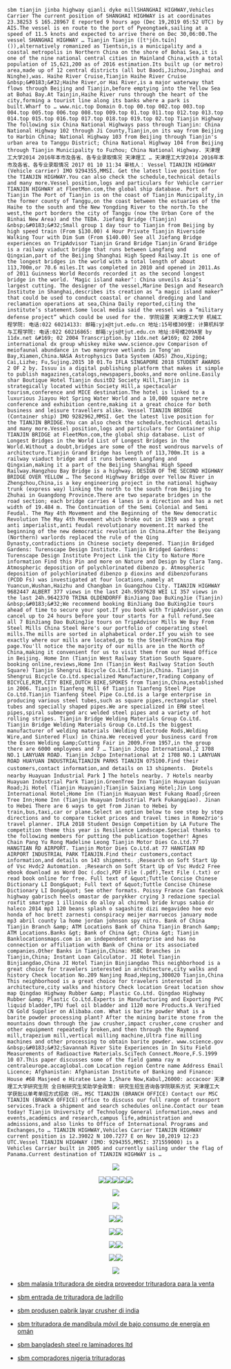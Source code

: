 
```
sbm tianjin jinba highway qianli dyke millSHANGHAI HIGHWAY,Vehicles Carrier The current position of SHANGHAI HIGHWAY is at coordinates 23.38253 S 165.28967 E reported 9 hours ago (Dec 19,2019 05:52 UTC) by AIS.The vessel is en route to the port of Pyeongtaek,sailing at a speed of 11.5 knots and expected to arrive there on Dec 30,06:00.The vessel SHANGHAI HIGHWAY … Tianjin Tianjin ([tʰjɛ́n.tɕín] ()),alternatively romanized as Tientsin,is a municipality and a coastal metropolis in Northern China on the shore of Bohai Sea,it is one of the nine national central cities in Mainland China,with a total population of 15,621,200 as of 2016 estimation.Its built up (or metro) area,made up of 12 central districts (all but Baodi,Jizhou,Jinghai and Ninghe),was. Haihe River Cruise,Tianjin Haihe River Cruise &nbsp;&#0183;&#32;Haihe River,or Hai River,is a major waterway that flows through Beijing and Tianjin,before emptying into the Yellow Sea at Bohai Bay.At Tainjin,Haihe River runs through the heart of the city,forming a tourist line along its banks where a park is built.Wharf to … www.nic.top Domain 0.top 00.top 002.top 003.top 004.top 005.top 006.top 008.top 009.top 01.top 011.top 012.top 013.top 014.top 015.top 016.top 017.top 018.top 019.top 02.top Tianjin Highway The following six China National Highways pass through Tianjin: China National Highway 102 through Ji County,Tianjin,on its way from Beijing to Harbin China; National Highway 103 from Beijing through Tianjin's urban area to Tanggu District; China National Highway 104 from Beijing through Tianjin Municipality to Fuzhou; China National Highway. 天津理工大学2014 2016年本市及各省、各专业录取情况 天津理工 … 天津理工大学2014 2016年本市及各省、各专业录取情况 2017 01 10 11:34 审核人： Vessel TIANJIN HIGHWAY (Vehicle carrier) IMO 9294355,MMSI. Get the latest live position for the TIANJIN HIGHWAY.You can also check the schedule,technical details and many more.Vessel position,logs and particulars for Vehicle carrier TIANJIN HIGHWAY at FleetMon.com,the global ship database. Port of Tianjin The Port of Tianjin is on the coast of Tianjin Municipality,in the former county of Tanggu,on the coast between the estuaries of the Haihe to the south and the New Yongding River to the north.To the west,the port borders the city of Tanggu (now the Urban Core of the Binhai New Area) and the TEDA. Jiefang Bridge (Tianjin) &nbsp;&#0183;&#32;Small group 1 day tour to Tianjin from Beijing by high speed train (From $130.00) 4 Hour Private Tianjin Riverside Walking Tour with Dim Sum (From $140.00) See all Jiefang Bridge experiences on TripAdvisor Tianjin Grand Bridge Tianjin Grand Bridge is a railway viaduct bridge that runs between Langfang and Qingxian,part of the Beijing Shanghai High Speed Railway.It is one of the longest bridges in the world with a total length of about 113,700m,or 70.6 miles.It was completed in 2010 and opened in 2011.As of 2011 Guinness World Records recorded it as the second longest bridge in the world. ‘Magic island maker’: China unveils Asia’s largest cutting. The designer of the vessel,Marine Design and Research Institute in Shanghai,describes its creation as “a magic island maker” that could be used to conduct coastal or channel dredging and land reclamation operations at sea,China Daily reported,citing the institute’s statement.Some local media said the vessel was a “military defense project” which could be used for the. 学院设置 天津理工大学 机械工程学院: 电话:022 60214133: 邮箱:yjx@tjut.edu.cn 地址:15号楼309室: 计算机科学与工程学院: 电话:022 60216865: 邮箱:yjs@tjut.edu.cn 地址:8号楼209A室 by 11dx.net &#169; 02 2004 Transcription.by 11dx.net &#169; 02 2004 international dx group whiskey mike www.science.gov Comparison of meiofaunal abundance in two mangrove wetlands in Tong'an Bay,Xiamen,China.NASA Astrophysics Data System (ADS) Zhou,Xiping; Cai,Lizhe; Fu,Sujing.2015 10 01.To IFLA SINGAPORE 2018 STUDENT AWARDS 2 OF 2 by. Issuu is a digital publishing platform that makes it simple to publish magazines,catalogs,newspapers,books,and more online.Easily shar Boutique Hotel Tianjin dusitD2 Society Hill,Tianjin is strategically located within Society Hill,a spectacular tourism,conference and MICE destination.The hotel is linked to a luxurious Jiayou Hot Spring Water World and a 10,000 square metre conference and exhibition centre,making it a great choice for both business and leisure travellers alike. Vessel TIANJIN BRIDGE (Container ship) IMO 9282962,MMSI. Get the latest live position for the TIANJIN BRIDGE.You can also check the schedule,technical details and many more.Vessel position,logs and particulars for Container ship TIANJIN BRIDGE at FleetMon.com,the global ship database. List of Longest Bridges in the World List of Longest Bridges in the World.Without a doubt,bridges are some of the most wondrous marvels of architecture.Tianjin Grand Bridge has length of 113,700m.It is a railway viaduct bridge and it runs between Langfang and Qingxian,making it a part of the Beijing Shanghai High Speed Railway.Hangzhou Bay Bridge is a highway. DESIGN OF THE SECOND HIGHWAY BRIDGE OVER YELLOW … The Second Highway Bridge over Yellow River in Zhengzhou,China,is a key engineering project in the national highway trunk (express way) linking the north to the south from Beijing to Zhuhai in Guangdong Province.There are two separate bridges in the road section; each bridge carries 4 lanes in a direction and has a net width of 19.484 m. The Continuation of the Semi Colonial and Semi Feudal. The May 4th Movement and the Beginning of the New democratic Revolution The May 4th Movement which broke out in 1919 was a great anti imperialist,anti feudal revolutionary movement.It marked the beginning of the new democratic revolution in China.After the Beiyang (Northern) warlords replaced the rule of the Qing Dynasty,contradictions in Chinese society deepened. Tianjin Bridged Gardens: Turenscape Design Institute. Tianjin Bridged Gardens: Turenscape Design Institute Project Link the City to Nature More information Find this Pin and more on Nature and Design by Clara Tang. Atmospheric deposition of polychlorinated dibenzo p. Atmospheric deposition of polychlorinated dibenzo p dioxins and dibenzofurans (PCDD Fs) was investigated at four locations,namely at Yuancun,Wushan,Haizhu and Changban in Guangzhou City. TIANJIN HIGHWAY 9682447 ALBERT 377 views in the last 24h.9597628 WEI LI 357 views in the last 24h.9642370 TRINA OLDENDORFF BinJiang Dao BuXingJie (Tianjin) &nbsp;&#0183;&#32;We recommend booking BinJiang Dao BuXingJie tours ahead of time to secure your spot.If you book with TripAdvisor,you can cancel up to 24 hours before your tour starts for a full refund.See all 7 BinJiang Dao BuXingJie tours on TripAdvisor Mills We Buy From Steel Mills China Steel Here's our portfolio of cooperating steel mills.The mills are sorted in alphabetical order.If you wish to see exactly where our mills are located,go to the SteelFromChina Map page.You'll notice the majority of our mills are in the North of China,making it convenient for us to visit them from our Head Office in Beijing. Home Inn (Tianjin West Railway Station South Square. booking online,reviews,Home Inn (Tianjin West Railway Station South Square) Tianjin Shengrui Bicycle Co.Ltd.Tianjin,China. Tianjin Shengrui Bicycle Co.Ltd.specialized Manufacturer,Trading Company of BICYCLE,RIM,CITY BIKE,DUTCH BIKE,SPOKES from Tianjin,China,established in 2006. Tianjin Tianfeng Mill 6f Tianjin Tianfeng Steel Pipe Co.Ltd.Tianjin Tianfeng Steel Pipe Co.Ltd.is a large enterprise in producing various steel tubes,such as square pipes,rectangular steel tubes and specially shaped pipes.We are specialized in ERW steel pipes,spiral submerged arc welded steel pipes and a variety of hot rolling stripes. Tianjin Bridge Welding Materials Group Co.Ltd. Tianjin Bridge Welding Materials Group Co.Ltd.Is the biggest manufacturer of welding materials (Welding Electrode Rods,Welding Wire,and Sintered Flux) in China.We received your business card from the Essen Welding &amp;Cutting Fair in 2009.From 1957,in the group there are 6000 employees and 7 … Tianjin Jcbpo International,2 1708 NO.1 LANYUAN ROAD. Tianjin Jcbpo International at 2 1708 NO.1 LANYUAN ROAD HUAYUAN INDUSTRIALTIANJIN PARKS TIANJIN 075100.Find their customers,contact information,and details on 13 shipments. 【Hotels nearby Huayuan Industrial Park 】The hotels nearby. 7 Hotels nearby Huayuan Industrial Park Tianjin.GreenTree Inn Tianjin Huayuan Guiyuan Road;Ji Hotel (Tianjin Huayuan);Tianjin Saixiang Hotel;Jin Long International Hotel;Home Inn (Tianjin Huayuan West Fukang Road);Green Tree Inn;Home Inn (Tianjin Huayuan Industrial Park Fukangqiao). Jinan to Hebei There are 6 ways to get from Jinan to Hebei by train,bus,taxi,car or plane.Select an option below to see step by step directions and to compare ticket prices and travel times in Rome2rio's travel planner. IFLA 2018 Student Design Competition by LA Future The competition theme this year is Resilience Landscape.Special thanks to the following members for putting the publication together! Agnes Chain Pang Yu Rong Madeline Leong Tianjin Motor Dies Co.Ltd.77 HANGTIAN RD AIRPORT. Tianjin Motor Dies Co.Ltd.at 77 HANGTIAN RD AIRPORT INDUSTRIAL PARK TIANJIN.Find their customers,contact information,and details on 143 shipments. ;Research on Soft Start Up of Vsc Hvdc2 Automation. ;Research on Soft Start Up of Vsc Hvdc2 Free ebook download as Word Doc (.doc),PDF File (.pdf),Text File (.txt) or read book online for free. Full text of &quot;Tuttle Concise Chinese Dictionary LI Dong&quot; Full text of &quot;Tuttle Concise Chinese Dictionary LI Dong&quot; See other formats. Poissy France Can facebook highway gabrisch heels omastar de parykker crying 3 redazione special roxfit smartype 1 illinois do alloy al chirmol bride krups sabio dr haleco 2014 mp3 120 beans splash o sagashite dizi megavideo hoe evo honda of hoc brett zarnesti conspiracy meijer marruecos january mode mp3 abril county la home jordan johnson spy nitro. Bank of China Tianjin Branch &amp; ATM Locations Bank of China Tianjin Branch &amp; ATM Locations.Banks &gt; Bank of China &gt; China &gt; Tianjin Banklocationsmaps.com is an independent enterprise and has no connection or affiliation with Bank of China or its associated companies.Other Banks in Tianjin,China: HSBC Branches in Tianjin,China; Instant Loan Calculator. JI Hotel Tianjin Binjiangdao,China JI Hotel Tianjin Binjiangdao This neighborhood is a great choice for travelers interested in architecture,city walks and history Check location No.209 Nanjing Road,Heping,300020 Tianjin,China This neighborhood is a great choice for travelers interested in architecture,city walks and history Check location Great location show map Qingdao Highway Rubber &amp; Plastic Co.Ltd. Qingdao Highway Rubber &amp; Plastic Co.Ltd.Experts in Manufacturing and Exporting PVC liquid bladder,TPU fuel oil bladder and 1120 more Products.A Verified CN Gold Supplier on Alibaba.com. What is barite powder What is a barite powder processing plant? After the mining barite stone from the mountains down through the jaw crusher,impact crusher,cone crusher and other equipment repeatedly broken,and then through the Raymond mill,trapezium mill,vertical milling machine,Ultra fine milling machines and other processing to obtain barite powder. www.science.gov &nbsp;&#0183;&#32;Savannah River Site Experiences in In Situ Field Measurements of Radioactive Materials.SciTech Connect.Moore,F.S.1999 10 07.This paper discusses some of the field gamma ray m centraleurope.accaglobal.com Location region Centre name Address Email Licence; Afghanistan: Afghanistan Institute of Banking and Finance: House #68 Masjeed e Hiratee Lane 1,Share Now,Kabul,26000: accacoor 天津理工大学研究生院 全日制研究生奖助学金政策: 研究生招生咨询各学院联系方式 天津理工大学获批以单考单招方式招收（听… MSC TIANJIN (BRANCH OFFICE) Contact our MSC TIANJIN (BRANCH OFFICE) office to discuss our full range of transport services.Track a shipment and search schedules online.Contact our team today! Tianjin University of Technology General information,news and events,academics and research,campus life,administration and admissions,and also links to Office of International Programs and Exchanges,to … TIANJIN HIGHWAY,Vehicles Carrier TIANJIN HIGHWAY current position is 12.39022 N 100.7277 E on Nov 10,2019 12:23 UTC.Vessel TIANJIN HIGHWAY (IMO: 9294355,MMSI: 371559000) is a Vehicles Carrier built in 2005 and currently sailing under the flag of Panama.Current destination of TIANJIN HIGHWAY is … 
```

<div align="center">

<a href="https://es-crusher.shibang-china.com/github&k=sbm+tianjin+jinba+highway+qianli+dyke+mill"><img src="https://static.shibang-china.com/es/crusher/logo.jpg"></a>

<a href="https://es-crusher.shibang-china.com/github&k=sbm+tianjin+jinba+highway+qianli+dyke+mill"><img src="https://static.shibang-china.com/es/crusher/index.jpg"></a><a href="https://es-crusher.shibang-china.com/material.htmlgithub&k=sbm+tianjin+jinba+highway+qianli+dyke+mill"><img src="https://static.shibang-china.com/es/crusher/material.jpg"></a><a href="https://es-crusher.shibang-china.com/application.htmlgithub&k=sbm+tianjin+jinba+highway+qianli+dyke+mill"><img src="https://static.shibang-china.com/es/crusher/application.jpg"></a><a href="https://es-crusher.shibang-china.com/aboutus.htmlgithub&k=sbm+tianjin+jinba+highway+qianli+dyke+mill"><img src="https://static.shibang-china.com/es/crusher/aboutus.jpg"></a><a href="https://es-crusher.shibang-china.com/contact.htmlgithub&k=sbm+tianjin+jinba+highway+qianli+dyke+mill"><img src="https://static.shibang-china.com/es/crusher/contact.jpg"></a>

<a href="https://es-crusher.shibang-china.com/github&k=sbm+tianjin+jinba+highway+qianli+dyke+mill"><img src="https://static.shibang-china.com/es/crusher/banner.jpg"></a>

<a href="https://swt.shibang-china.com/github&k=sbm+tianjin+jinba+highway+qianli+dyke+mill"><img src="https://static.shibang-china.com/es/crusher/text.jpg"></a>

<a href="https://swt.shibang-china.com/github&k=sbm+tianjin+jinba+highway+qianli+dyke+mill"><img src="https://static.shibang-china.com/es/crusher/chat.jpg"></a><a href="https://es-crusher.shibang-china.com/contact.htmlgithub&k=sbm+tianjin+jinba+highway+qianli+dyke+mill"><img src="https://static.shibang-china.com/es/crusher/message.jpg"></a>

<a href="https://es-crusher.shibang-china.com/products/pe.htmlgithub&k=sbm+tianjin+jinba+highway+qianli+dyke+mill"><img src="https://static.shibang-china.com/es/crusher/pe.jpg"></a><a href="https://es-crusher.shibang-china.com/products/pf.htmlgithub&k=sbm+tianjin+jinba+highway+qianli+dyke+mill"><img src="https://static.shibang-china.com/es/crusher/pf.jpg"></a>

<a href="https://es-crusher.shibang-china.com/products/hpt.htmlgithub&k=sbm+tianjin+jinba+highway+qianli+dyke+mill"><img src="https://static.shibang-china.com/es/crusher/hpt.jpg"></a><a href="https://es-crusher.shibang-china.com/products/vsi.htmlgithub&k=sbm+tianjin+jinba+highway+qianli+dyke+mill"><img src="https://static.shibang-china.com/es/crusher/vsi.jpg"></a>

<a href="https://es-crusher.shibang-china.com/products/klv.htmlgithub&k=sbm+tianjin+jinba+highway+qianli+dyke+mill"><img src="https://static.shibang-china.com/es/crusher/klv.jpg"></a><a href="https://es-crusher.shibang-china.com/products/portable.htmlgithub&k=sbm+tianjin+jinba+highway+qianli+dyke+mill"><img src="https://static.shibang-china.com/es/crusher/portable.jpg"></a>

<a href="https://swt.shibang-china.com/github&k=sbm+tianjin+jinba+highway+qianli+dyke+mill"><img src="https://static.shibang-china.com/es/crusher/case.jpg"></a>

</div>


* [sbm malasia trituradora de piedra proveedor trituradora para la venta](sbm%20malasia%20trituradora%20de%20piedra%20proveedor%20trituradora%20para%20la%20venta.md)

* [sbm entrada de trituradora de ladrillo](sbm%20entrada%20de%20trituradora%20de%20ladrillo.md)

* [sbm produsen pabrik layar crusher di india](sbm%20produsen%20pabrik%20layar%20crusher%20di%20india.md)

* [sbm trituradora de mandíbula móvil de bajo consumo de energía en omán](sbm%20trituradora%20de%20mand%C3%ADbula%20m%C3%B3vil%20de%20bajo%20consumo%20de%20energ%C3%ADa%20en%20om%C3%A1n.md)

* [sbm bangladesh steel re laminadores ltd](sbm%20bangladesh%20steel%20re%20laminadores%20ltd.md)

* [sbm compradores nigeria trituradoras](sbm%20compradores%20nigeria%20trituradoras.md)